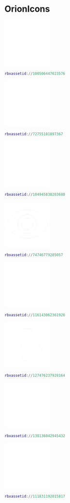 # OrionIcons
![Thread](https://github.com/MSTTOPPER/OrionIcons/blob/main/Icons/Crosshairs.png)
```lua
rbxassetid://100506447023576
```
![Thread](https://github.com/MSTTOPPER/OrionIcons/blob/main/Icons/HOme.png)
```lua
rbxassetid://72755181897367
```
![Thread](https://github.com/MSTTOPPER/OrionIcons/blob/main/Icons/Face.png)
```lua
rbxassetid://104945838203680
```
![Thread](https://github.com/MSTTOPPER/OrionIcons/blob/main/Icons/Eye.png)
```lua
rbxassetid://74746779285057
```
![Thread](https://github.com/MSTTOPPER/OrionIcons/blob/main/Icons/Creation.png)
```lua
rbxassetid://116143062361926
```
![Thread](https://github.com/MSTTOPPER/OrionIcons/blob/main/Icons/OneSetting.png)
```lua
rbxassetid://127476237928164
```
![Thread](https://github.com/MSTTOPPER/OrionIcons/blob/main/Icons/Coins.png)
```lua
rbxassetid://138136042945432
```
![Thread](https://github.com/MSTTOPPER/OrionIcons/blob/main/Icons/Blur.png)
```lua
rbxassetid://111831192015817
```
